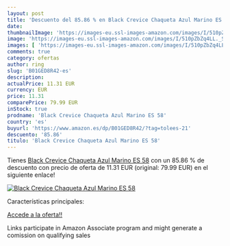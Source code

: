 ```yaml
---
layout: post
title: 'Descuento del 85.86 % en Black Crevice Chaqueta Azul Marino ES 58'
date: 
thumbnailImage: 'https://images-eu.ssl-images-amazon.com/images/I/510pZbZq4LL._SL200_.jpg'
image: 'https://images-eu.ssl-images-amazon.com/images/I/510pZbZq4LL._SL200_.jpg'
images: [ 'https://images-eu.ssl-images-amazon.com/images/I/510pZbZq4LL._SL200_.jpg' ]
comments: true
category: ofertas
author: ring
slug: 'B01GED8R42-es'
description:
actualPrice: 11.31 EUR
currency: EUR
price: 11.31
comparePrice: 79.99 EUR
inStock: true
prodname: 'Black Crevice Chaqueta Azul Marino ES 58'
country: 'es'
buyurl: 'https://www.amazon.es/dp/B01GED8R42/?tag=tolees-21'
descuento: '85.86'
titulo: 'Black Crevice Chaqueta Azul Marino ES 58'
---
```


Tienes [Black Crevice Chaqueta Azul Marino ES 58](https://www.amazon.es/dp/B01GED8R42/?tag=tolees-21) con un 85.86 % de descuento con precio de oferta de 11.31 EUR (original: 79.99 EUR) en el siguiente enlace!

[![Black Crevice Chaqueta Azul Marino ES 58](https://images-eu.ssl-images-amazon.com/images/I/510pZbZq4LL._SL200_.jpg)](https://www.amazon.es/dp/B01GED8R42/?tag=tolees-21)

Características principales:


[Accede a la oferta!!](https://www.amazon.es/dp/B01GED8R42/?tag=tolees-21)

Links participate in Amazon Associate program and might generate a comission on qualifying sales


